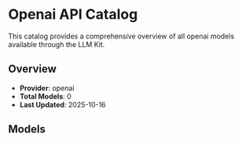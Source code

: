 # Openai API Catalog



This catalog provides a comprehensive overview of all openai models available through the LLM Kit.

## Overview

- **Provider**: openai
- **Total Models**: 0
- **Last Updated**: 2025-10-16

## Models


